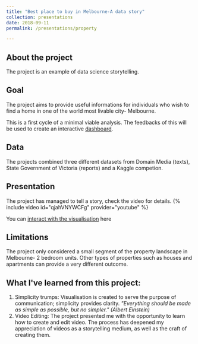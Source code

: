 ```yaml
---
title: "Best place to buy in Melbourne-A data story"
collection: presentations
date: 2018-09-11
permalink: /presentations/property

---
```

## About the project
  The project is an example of data science storytelling.

## Goal
 The project aims to provide useful informations for individuals who wish to find a home in one of the world most livable city- Melbourne.

 This is a first cycle of a minimal viable analysis. The feedbacks of this will be used to create an interactive [dashboard](/others/dashboard).
## Data
  The projects combined three different datasets from Domain Media (texts), State Government of Victoria (reports) and a Kaggle competion.

## Presentation
  The project has managed to tell a story, check the video for details.
  {% include video id="qjahVNYWCFg" provider="youtube" %}

  You can [interact with the visualisation](http://rpubs.com/minhphan/dataviz2) here

## Limitations
  The project only considered a small segment of the property landscape in Melbourne- 2 bedroom units. Other types of properties such as houses and apartments can provide a very different outcome.

## What I've learned from this project:
  1. Simplicity trumps: Visualisation is created to serve the purpose of communication; simplicity provides clarity.
    *"Everything should be made as simple as possible, but no simpler." (Albert Einstein)*
  2. Video Editing: The project presented me with the opportunity to learn how to create and edit video. The process has deepened my appreciation of videos as a storytelling medium, as well as the craft of creating them.

